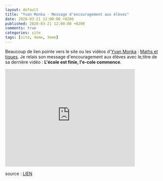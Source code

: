 ```yaml
---
layout: default
title: "Yvan Monka - Message d'encouragement aux élèves"
date: 2020-03-21 12:00:00 +0200
published: 2020-03-21 12:00:00 +0200
comments: true
categories: site
tags: [site, 4eme, 3eme]
---
```


Beaucoup de lien pointe vers le site ou les vidéos d'[Yvan Monka](https://www.youtube.com/channel/UCaDqmzanCq4ZYhdEm0Df9Qg) : [Maths et tiques](https://www.maths-et-tiques.fr/). Je relais son message d'encouragement aux élèves avec le,titre de sa dernière vidéo : **L'école est finie, l'e-cole commence**.

<iframe width="420" height="315" src="https://www.youtube.com/watch?v=69tAB2jnODk" frameborder="0" allowfullscreen></iframe>

source : [LIEN](https://www.youtube.com/watch?v=69tAB2jnODk)